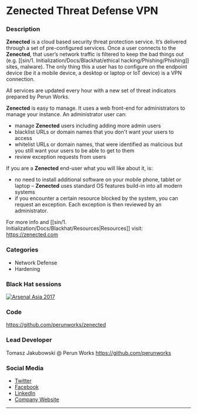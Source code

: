 # Zenected Threat Defense VPN

### Description
__Zenected__ is a cloud based security threat protection service. It’s delivered through a set of pre-configured services. Once a user connects to the __Zenected__, that user’s network traffic is filtered to keep the bad things out (e.g. [[sin/1. Initialization/Docs/Blackhat/ethical hacking/Phishing/Phishing]] sites, malware). The only thing this a user has to configure on the endpoint device (be it a mobile device, a desktop or laptop or IoT device) is a VPN connection.

All services are updated every hour with a new set of threat indicators prepared by Perun Works.

__Zenected__ is easy to manage. It uses a web front-end for administrators to manage your instance. An administrator user can:
- manage __Zenected__ users including adding more admin users
- blacklist URLs or domain names that you don't want your users to access
- whitelist URLs or domain names, that were identified as malicious but you still want your users to be able to get to them
- review exception requests from users

If you are a __Zenected__ end-user what you will like about it, is:
- no need to install additional software on your mobile phone, tablet or laptop – __Zenected__ uses standard OS features build-in into all modern systems
- if you encounter a certain resource blocked by the system, you can request an exception. Each exception is then reviewed by an administrator.

For more info and [[sin/1. Initialization/Docs/Blackhat/Resources|Resources]] visit: https://zenected.com

### Categories
* Network Defense
* Hardening


### Black Hat sessions
[![Arsenal Asia 2017](https://rawgit.com/toolswatch/badges/master/arsenal/asia/2017.svg)](https://www.toolswatch.org/2017/02/the-black-hat-arsenal-asia-2017-great-line-up/)


### Code 
https://github.com/perunworks/zenected

### Lead Developer
 Tomasz Jakubowski @ Perun Works https://github.com/perunworks

### Social Media 
* [Twitter](https://twitter.com/perunhimself)
* [Facebook](https://www.facebook.com/Perun-Works-1605484713040277/)
* [LinkedIn](https://www.linkedin.com/company-beta/10580623/)
* [Company Website](https://www.perunworks.com/) 
----


              
